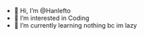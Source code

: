 - 👋 Hi, I’m @Hanlefto
- 👀 I’m interested in Coding
- 🌱 I’m currently learning nothing bc im lazy
<!---
Hanlefto/Hanlefto is a ✨ special ✨ repository because its `README.md` (this file) appears on your GitHub profile.
You can click the Preview link to take a look at your changes.
--->
